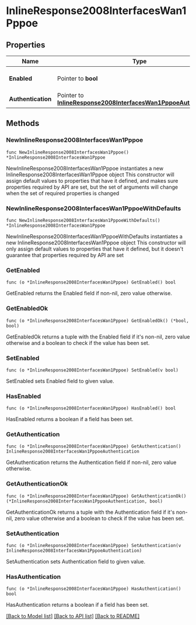 # InlineResponse2008InterfacesWan1Pppoe

## Properties

Name | Type | Description | Notes
------------ | ------------- | ------------- | -------------
**Enabled** | Pointer to **bool** | Whether PPPoE is enabled. | [optional] 
**Authentication** | Pointer to [**InlineResponse2008InterfacesWan1PppoeAuthentication**](InlineResponse2008InterfacesWan1PppoeAuthentication.md) |  | [optional] 

## Methods

### NewInlineResponse2008InterfacesWan1Pppoe

`func NewInlineResponse2008InterfacesWan1Pppoe() *InlineResponse2008InterfacesWan1Pppoe`

NewInlineResponse2008InterfacesWan1Pppoe instantiates a new InlineResponse2008InterfacesWan1Pppoe object
This constructor will assign default values to properties that have it defined,
and makes sure properties required by API are set, but the set of arguments
will change when the set of required properties is changed

### NewInlineResponse2008InterfacesWan1PppoeWithDefaults

`func NewInlineResponse2008InterfacesWan1PppoeWithDefaults() *InlineResponse2008InterfacesWan1Pppoe`

NewInlineResponse2008InterfacesWan1PppoeWithDefaults instantiates a new InlineResponse2008InterfacesWan1Pppoe object
This constructor will only assign default values to properties that have it defined,
but it doesn't guarantee that properties required by API are set

### GetEnabled

`func (o *InlineResponse2008InterfacesWan1Pppoe) GetEnabled() bool`

GetEnabled returns the Enabled field if non-nil, zero value otherwise.

### GetEnabledOk

`func (o *InlineResponse2008InterfacesWan1Pppoe) GetEnabledOk() (*bool, bool)`

GetEnabledOk returns a tuple with the Enabled field if it's non-nil, zero value otherwise
and a boolean to check if the value has been set.

### SetEnabled

`func (o *InlineResponse2008InterfacesWan1Pppoe) SetEnabled(v bool)`

SetEnabled sets Enabled field to given value.

### HasEnabled

`func (o *InlineResponse2008InterfacesWan1Pppoe) HasEnabled() bool`

HasEnabled returns a boolean if a field has been set.

### GetAuthentication

`func (o *InlineResponse2008InterfacesWan1Pppoe) GetAuthentication() InlineResponse2008InterfacesWan1PppoeAuthentication`

GetAuthentication returns the Authentication field if non-nil, zero value otherwise.

### GetAuthenticationOk

`func (o *InlineResponse2008InterfacesWan1Pppoe) GetAuthenticationOk() (*InlineResponse2008InterfacesWan1PppoeAuthentication, bool)`

GetAuthenticationOk returns a tuple with the Authentication field if it's non-nil, zero value otherwise
and a boolean to check if the value has been set.

### SetAuthentication

`func (o *InlineResponse2008InterfacesWan1Pppoe) SetAuthentication(v InlineResponse2008InterfacesWan1PppoeAuthentication)`

SetAuthentication sets Authentication field to given value.

### HasAuthentication

`func (o *InlineResponse2008InterfacesWan1Pppoe) HasAuthentication() bool`

HasAuthentication returns a boolean if a field has been set.


[[Back to Model list]](../README.md#documentation-for-models) [[Back to API list]](../README.md#documentation-for-api-endpoints) [[Back to README]](../README.md)


